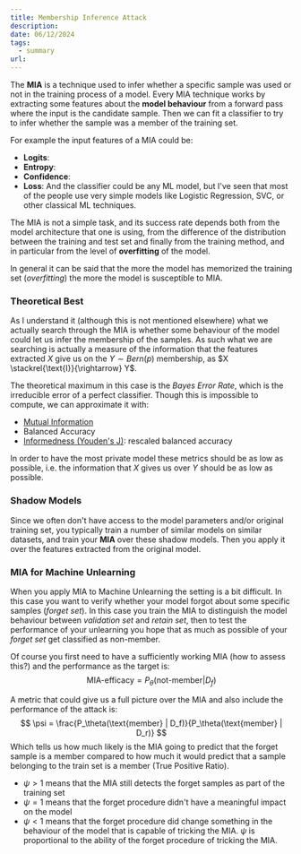 ```yaml
---
title: Membership Inference Attack
description: 
date: 06/12/2024
tags:
  - summary
url:
---
```

The **MIA** is a technique used to infer whether a specific sample was used or not in the training process of a model. Every MIA technique works by extracting some features about the **model behaviour** from a forward pass where the input is the candidate sample. Then we can fit a classifier to try to infer whether the sample was a member of the training set.

For example the input features of a MIA could be:
- **Logits**: 
- **Entropy**: 
- **Confidence**: 
- **Loss**: 
And the classifier could be any ML model, but I've seen that most of the people use very simple models like Logistic Regression, SVC, or other classical ML techniques. 

The MIA is not a simple task, and its success rate depends both from the model architecture that one is using, from the difference of the distribution between the training and test set and finally from the training method, and in particular from the level of **overfitting** of the model.

In general it can be said that the more the model has memorized the training set (*overfitting*) the more the model is susceptible to MIA.

### Theoretical Best
As I understand it (although this is not mentioned elsewhere) what we actually search through the MIA is whether some behaviour of the model could let us infer the membership of the samples. As such what we are searching is actually a measure of the information that the features extracted $X$ give us on the $Y \sim Bern(p)$ membership, as $X \stackrel{\text{I}}{\rightarrow} Y$. 

The theoretical maximum in this case is the *Bayes Error Rate*, which is the irreducible error of a perfect classifier. Though this is impossible to compute, we can approximate it with:
- [Mutual Information](https://scikit-learn.org/stable/modules/generated/sklearn.metrics.mutual_info_score.html)
- Balanced Accuracy
- [Informedness (Youden's J)](https://en.wikipedia.org/wiki/Youden%27s_J_statistic): rescaled balanced accuracy

In order to have the most private model these metrics should be as low as possible, i.e. the information that $X$ gives us over $Y$ should be as low as possible.

### Shadow Models
Since we often don't have access to the model parameters and/or original training set, you typically train a number of similar models on similar datasets, and train your **MIA** over these shadow models. Then you apply it over the features extracted from the original model. 

### MIA for Machine Unlearning
When you apply MIA to Machine Unlearning the setting is a bit difficult. In this case you want to verify whether your model forgot about some specific samples (*forget set*). In this case you train the MIA to distinguish the model behaviour between *validation set* and *retain set*, then to test the performance of your unlearning you hope that as much as possible of your *forget set* get classified as non-member. 

Of course you first need to have a sufficiently working MIA (how to assess this?) and the performance as the target is:
$$
\text{MIA-efficacy} = P_\theta(\text{not-member} | D_f)
$$

A metric that could give us a full picture over the MIA and also include the performance of the attack is:
$$
\psi = \frac{P_\theta(\text{member} | D_f)}{P_\theta(\text{member} | D_r)}
$$
Which tells us how much likely is the MIA going to predict that the forget sample is a member compared to how much it would predict that a sample belonging to the train set is a member (True Positive Ratio).
- $\psi > 1$ means that the MIA still detects the forget samples as part of the training set
- $\psi = 1$ means that the forget procedure didn't have a meaningful impact on the model
- $\psi < 1$ means that the forget procedure did change something in the behaviour of the model that is capable of tricking the MIA. $\psi$ is proportional to the ability of the forget procedure of tricking the MIA. 




